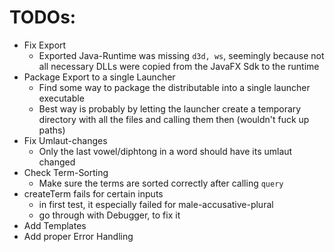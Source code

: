# TODOs:

-   Fix Export
    -   Exported Java-Runtime was missing `d3d, ws`, seemingly because not all necessary DLLs were copied from the JavaFX Sdk to the runtime
-   Package Export to a single Launcher
    -   Find some way to package the distributable into a single launcher executable
    -   Best way is probably by letting the launcher create a temporary directory with all the files and calling them then (wouldn't fuck up paths)
-   Fix Umlaut-changes
    -   Only the last vowel/diphtong in a word should have its umlaut changed
-   Check Term-Sorting
    -   Make sure the terms are sorted correctly after calling `query`
-   createTerm fails for certain inputs
    -   in first test, it especially failed for male-accusative-plural
    -   go through with Debugger, to fix it
-   Add Templates
-   Add proper Error Handling
